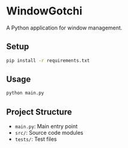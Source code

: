 # WindowGotchi

A Python application for window management.

## Setup

```bash
pip install -r requirements.txt
```

## Usage

```bash
python main.py
```

## Project Structure

- `main.py`: Main entry point
- `src/`: Source code modules
- `tests/`: Test files